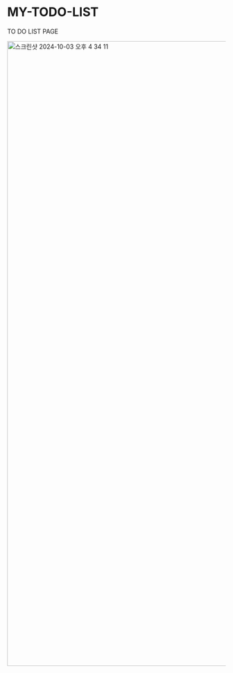 # MY-TODO-LIST
TO DO LIST PAGE

<img width="1438" alt="스크린샷 2024-10-03 오후 4 34 11" src="https://github.com/user-attachments/assets/0bbbd7dc-12d3-48e4-8b94-046dd669d05b">
